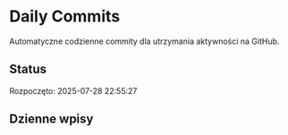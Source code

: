 # Daily Commits

Automatyczne codzienne commity dla utrzymania aktywności na GitHub.

## Status
Rozpoczęto: 2025-07-28 22:55:27

## Dzienne wpisy
